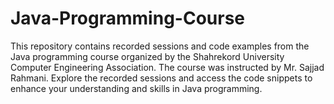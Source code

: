 # Java-Programming-Course
This repository contains recorded sessions and code examples from the Java programming course organized by the Shahrekord University Computer Engineering Association. The course was instructed by Mr. Sajjad Rahmani. Explore the recorded sessions and access the code snippets to enhance your understanding and skills in Java programming.
